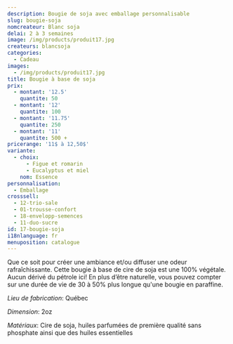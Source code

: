 ```yaml
---
description: Bougie de soja avec emballage personnalisable
slug: bougie-soja
nomcreateur: Blanc soja
delai: 2 à 3 semaines
image: /img/products/produit17.jpg
createurs: blancsoja
categories:
  - Cadeau
images:
  - /img/products/produit17.jpg
title: Bougie à base de soja
prix:
  - montant: '12.5'
    quantite: 50
  - montant: '12'
    quantite: 100
  - montant: '11.75'
    quantite: 250
  - montant: '11'
    quantite: 500 +
pricerange: '11$ à 12,50$'
variante:
  - choix:
      - Figue et romarin
      - Eucalyptus et miel
    nom: Essence
personnalisation:
  - Emballage
crosssell:
  - 12-trio-sale
  - 01-trousse-confort
  - 18-envelopp-semences
  - 11-duo-sucre
id: 17-bougie-soja
i18nlanguage: fr
menuposition: catalogue
---
```

Que ce soit pour créer une ambiance et/ou diffuser une odeur rafraîchissante. Cette bougie à base de cire de soja est une 100% végétale. Aucun dérivé du pétrole ici! En plus d’être naturelle, vous pouvez compter sur une durée de vie de 30 à 50% plus longue qu'une bougie en paraffine.

_Lieu de fabrication_: Québec

_Dimension_: 2oz

_Matériaux_: Cire de soja, huiles parfumées de première qualité sans phosphate ainsi que des huiles essentielles


